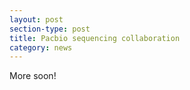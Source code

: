```yaml
---
layout: post
section-type: post
title: Pacbio sequencing collaboration
category: news
---
```


More soon!
